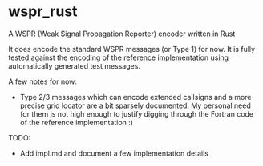 # wspr_rust
A WSPR (Weak Signal Propagation Reporter) encoder written in Rust

It does encode the standard WSPR messages (or Type 1) for now. It is fully tested against the encoding of the reference implementation using automatically generated test messages.

 A few notes for now:
* Type 2/3 messages which can encode extended callsigns and a more precise grid locator are a bit sparsely documented. My personal need for them is not high enough to justify digging through the Fortran code of the reference implementation :)

TODO:
* Add impl.md and document a few implementation details